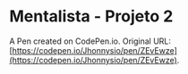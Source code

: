 # Mentalista - Projeto 2

A Pen created on CodePen.io. Original URL: [https://codepen.io/Jhonnysio/pen/ZEvEwze](https://codepen.io/Jhonnysio/pen/ZEvEwze).


